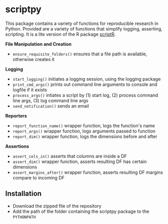 # scriptpy

This package contains a variety of functions for reproducible research in Python. Provided are a variety of functions that simplify logging, asserting, scripting. It is a lite version of the R package [scriptR](https://github.com/jennguyen1/scriptR).

**File Manipulation and Creation**

* `ensure_requisite_folders()` ensures that a file path is available, otherwise creates it

**Logging**

* `start_logging()` initiates a logging session, using the logging package
* `print_cmd_args()` prints out command line arguments to console and logfile if it exists
* `process_args()` intiates a script by (1) start log, (2) process command line args, (3) log command line args
* `send_notification()` sends an email

**Reporters**
* `report_function_name()` wrapper function, logs the function's name
* `report_args()` wrapper function, logs arguments passed to function
* `report_dim()` wrapper function, logs the dimensions before and after

**Assertions**
* `assert_cols_in()` asserts that columns are inside a DF
* `assert_dim()` wrapper function, asserts resulting DF has certain dimensions
* `assert_margins_after()` wrapper function, asserts resulting DF margins compare to incoming DF

## Installation

* Download the zipped file of the repository
* Add the path of the folder containing the scriptpy package to the `PYTHONPATH`
